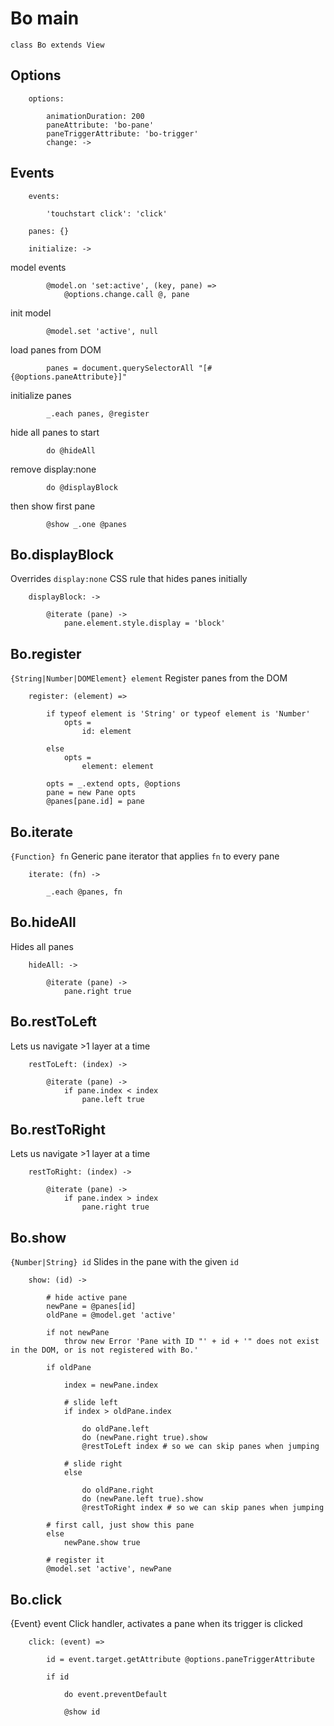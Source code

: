 # Bo main

	class Bo extends View

## Options

		options:

			animationDuration: 200
			paneAttribute: 'bo-pane'
			paneTriggerAttribute: 'bo-trigger'
			change: ->

## Events

		events:

			'touchstart click': 'click'

		panes: {}

		initialize: ->

model events

			@model.on 'set:active', (key, pane) =>
				@options.change.call @, pane

init model

			@model.set 'active', null

load panes from DOM

			panes = document.querySelectorAll "[#{@options.paneAttribute}]"

initialize panes

			_.each panes, @register

hide all panes to start

			do @hideAll

remove display:none

			do @displayBlock

then show first pane
			
			@show _.one @panes

## Bo.displayBlock
Overrides `display:none` CSS rule that hides panes initially

		displayBlock: ->

			@iterate (pane) ->
				pane.element.style.display = 'block'

## Bo.register
`{String|Number|DOMElement} element`
Register panes from the DOM

		register: (element) =>

			if typeof element is 'String' or typeof element is 'Number'
				opts =
					id: element

			else
				opts =
					element: element

			opts = _.extend opts, @options
			pane = new Pane opts
			@panes[pane.id] = pane

## Bo.iterate
`{Function} fn`
Generic pane iterator that applies `fn` to every pane

		iterate: (fn) ->

			_.each @panes, fn

## Bo.hideAll
Hides all panes

		hideAll: ->

			@iterate (pane) ->
				pane.right true

## Bo.restToLeft
Lets us navigate >1 layer at a time

		restToLeft: (index) ->

			@iterate (pane) ->
				if pane.index < index
					pane.left true

## Bo.restToRight
Lets us navigate >1 layer at a time

		restToRight: (index) ->

			@iterate (pane) ->
				if pane.index > index
					pane.right true

## Bo.show
`{Number|String} id`
Slides in the pane with the given `id`

		show: (id) ->

			# hide active pane
			newPane = @panes[id]
			oldPane = @model.get 'active'

			if not newPane
				throw new Error 'Pane with ID "' + id + '" does not exist in the DOM, or is not registered with Bo.'

			if oldPane

				index = newPane.index

				# slide left
				if index > oldPane.index
					
					do oldPane.left
					do (newPane.right true).show
					@restToLeft index # so we can skip panes when jumping

				# slide right
				else

					do oldPane.right
					do (newPane.left true).show
					@restToRight index # so we can skip panes when jumping

			# first call, just show this pane
			else
				newPane.show true

			# register it
			@model.set 'active', newPane

## Bo.click
{Event} event
Click handler, activates a pane when its trigger is clicked

		click: (event) =>

			id = event.target.getAttribute @options.paneTriggerAttribute

			if id

				do event.preventDefault

				@show id